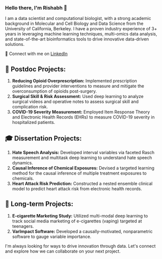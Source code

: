 ### Hello there, I'm Rishabh 👋

I am a data scientist and computational biologist, with a strong academic background in Molecular and Cell Biology and Data Science from the University of California, Berkeley. I have a proven industry experience of 3+ years in leveraging  machine learning techniques, multi-omics data analysis, and state-of-the-art bioinformatics tools to drive innovative data-driven solutions.

🔗 Connect with me on [LinkedIn](https://www.linkedin.com/in/rishabhgoe/)


## 🔬 Postdoc Projects:
1. **Reducing Opioid Overprescription:** Implemented prescription guidelines and provider interventions to measure and mitigate the overconsumption of opioids post-surgery.
2. **Surgical Skill & Risk Assessment:** Used deep learning to analyze surgical videos and operative notes to assess surgical skill and complication risk.
3. **COVID-19 Severity Measurement:** Employed Item Response Theory and Electronic Health Records (EHRs) to measure COVID-19 severity in hospitalized patients.

## 🎓 Dissertation Projects:
1. **Hate Speech Analysis:** Developed interval variables via faceted Rasch measurement and multitask deep learning to understand hate speech dynamics.
2. **Causal Inference of Chemical Exposures:** Devised a targeted learning method for the causal inference of multiple treatment exposures to chemicals.
3. **Heart Attack Risk Prediction:** Constructed a nested ensemble clinical model to predict heart attack risk from electronic health records.

## 🔭 Long-term Projects:
1. **E-cigarette Marketing Study:** Utilized multi-modal deep learning to track social media marketing of e-cigarettes (vaping) targeted at teenagers.
2. **VarImpact Software:** Developed a causally-motivated, nonparametric software to gauge variable importance.

I'm always looking for ways to drive innovation through data. Let's connect and explore how we can collaborate on your next project.

<!--
**rishabh297/rishabh297** is a ✨ _special_ ✨ repository because its `README.md` (this file) appears on your GitHub profile.

Here are some ideas to get you started:

- 🔭 I’m currently working on ...
- 🌱 I’m currently learning ...
- 👯 I’m looking to collaborate on ...
- 🤔 I’m looking for help with ...
- 💬 Ask me about ...
- 📫 How to reach me: ...
- 😄 Pronouns: ...
- ⚡ Fun fact: ...
-->

